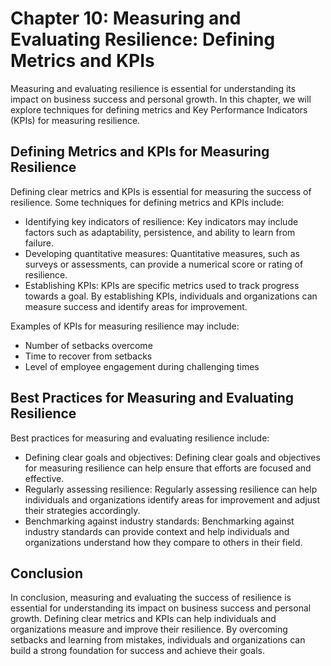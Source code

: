 Chapter 10: Measuring and Evaluating Resilience: Defining Metrics and KPIs
==========================================================================

Measuring and evaluating resilience is essential for understanding its impact on business success and personal growth. In this chapter, we will explore techniques for defining metrics and Key Performance Indicators (KPIs) for measuring resilience.

Defining Metrics and KPIs for Measuring Resilience
--------------------------------------------------

Defining clear metrics and KPIs is essential for measuring the success of resilience. Some techniques for defining metrics and KPIs include:

* Identifying key indicators of resilience: Key indicators may include factors such as adaptability, persistence, and ability to learn from failure.
* Developing quantitative measures: Quantitative measures, such as surveys or assessments, can provide a numerical score or rating of resilience.
* Establishing KPIs: KPIs are specific metrics used to track progress towards a goal. By establishing KPIs, individuals and organizations can measure success and identify areas for improvement.

Examples of KPIs for measuring resilience may include:

* Number of setbacks overcome
* Time to recover from setbacks
* Level of employee engagement during challenging times

Best Practices for Measuring and Evaluating Resilience
------------------------------------------------------

Best practices for measuring and evaluating resilience include:

* Defining clear goals and objectives: Defining clear goals and objectives for measuring resilience can help ensure that efforts are focused and effective.
* Regularly assessing resilience: Regularly assessing resilience can help individuals and organizations identify areas for improvement and adjust their strategies accordingly.
* Benchmarking against industry standards: Benchmarking against industry standards can provide context and help individuals and organizations understand how they compare to others in their field.

Conclusion
----------

In conclusion, measuring and evaluating the success of resilience is essential for understanding its impact on business success and personal growth. Defining clear metrics and KPIs can help individuals and organizations measure and improve their resilience. By overcoming setbacks and learning from mistakes, individuals and organizations can build a strong foundation for success and achieve their goals.
